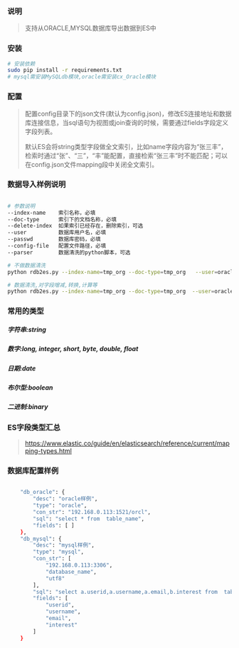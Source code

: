 ### 说明
> 支持从ORACLE,MYSQL数据库导出数据到ES中

### 安装

```sh
# 安装依赖
sudo pip install -r requirements.txt
# mysql需安装MySQLdb模块,oracle需安装cx_Oracle模块

```

### 配置
> 配置config目录下的json文件(默认为config.json)，修改ES连接地址和数据库连接信息，当sql语句为视图或join查询的时候，需要通过fields字段定义字段列表。
>
> 默认ES会将string类型字段做全文索引，比如name字段内容为“张三丰”，检索时通过“张”、“三”，“丰”能配置，直接检索“张三丰”时不能匹配；可以在config.json文件mapping段中关闭全文索引。

### 数据导入样例说明

```sh

# 参数说明
--index-name    索引名称，必填
--doc-type      索引下的文档名称，必填
--delete-index  如果索引已经存在，删除索引，可选
--user          数据库用户名，必填
--passwd        数据库密码，必填
--config-file   配置文件路径，必填
--parser        数据清洗的python脚本，可选

# 不做数据清洗
python rdb2es.py --index-name=tmp_org --doc-type=tmp_org   --user=oracle --passwd=test123 --config-file=config/config.json  --delete-index

# 数据清洗,对字段增减,转换,计算等
python rdb2es.py --index-name=tmp_org --doc-type=tmp_org  --user=oracle --passwd=test123 --config-file=config/config.json  --parser=test_tags --delete-index


```



### 常用的类型

##### 字符串:string
##### 数字:long, integer, short, byte, double, float
##### 日期:date
##### 布尔型:boolean
##### 二进制:binary



### ES字段类型汇总
> https://www.elastic.co/guide/en/elasticsearch/reference/current/mapping-types.html

### 数据库配置样例

``` sh

    "db_oracle": {
        "desc": "oracle样例",
        "type": "oracle",
        "con_str": "192.168.0.113:1521/orcl",
        "sql": "select * from  table_name",
        "fields": [ ]
    },
    "db_mysql": {
        "desc": "mysql样例",
        "type": "mysql",
        "con_str": [
            "192.168.0.113:3306",
            "database_name",
            "utf8"
        ],
        "sql": "select a.userid,a.username,a.email,b.interest from  table_name_a a,table_name_b b where a.id = b.pid",
        "fields": [
            "userid",
            "username",
            "email",
            "interest"
        ]
    }

```
